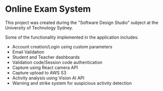 # Online Exam System

This project was created during the "Software Design Studio" subject at the University of Technology Sydney.

Some of the functionality implemented in the application includes:

- Account creation/Login using custom parameters
- Email Validation
- Student and Teacher dashboards
- Validation code/Session code authentication
- Capture using React camera API
- Capture upload to AWS S3
- Activity analysis using Vision AI API
- Warning and strike system for suspicious activity detection
